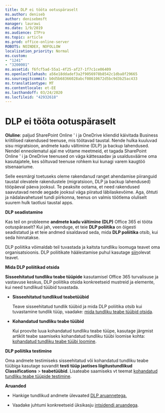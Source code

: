 ```yaml
---
title: DLP ei tööta ootuspäraselt
ms.author: deniseb
author: denisebmsft
manager: laurawi
ms.date: 1/9/2019
ms.audience: ITPro
ms.topic: article
ms.prod: office-online-server
ROBOTS: NOINDEX, NOFOLLOW
localization_priority: Normal
ms.custom:
- "1241"
- "3200001"
ms.assetid: f6fcf5ad-55a1-4f25-af27-1f7c1ce06409
ms.openlocfilehash: a56e18ddadef3a2f9056978b8542c1dba8f29665
ms.sourcegitcommit: b0d5b68366028abcf08610672d5bc9d3b25ac433
ms.translationtype: MT
ms.contentlocale: et-EE
ms.lasthandoff: 03/24/2020
ms.locfileid: "42932618"
---
```

# <a name="dlp-not-working-as-expected"></a>DLP ei tööta ootuspäraselt

**Oluline**: paljud SharePoint Online ' i ja OneDrive kliendid käivitada Business kriitilised rakendused teenuse, mis töötavad taustal. Nende hulka kuuluvad sisu migratsioon, andmete kadu vältimine (DLP) ja backup lahendused. Nendel enneolematul ajal me võtame meetmeid, et tagada SharePoint Online ' i ja OneDrive teenused on väga kättesaadav ja usaldusväärne oma kasutajatele, kes sõltuvad teenuse rohkem kui kunagi varem kaugtöö stsenaariume.

Selle eesmärgi toetuseks oleme rakendanud ranget ahendamise piiranguid taustal olevatele rakendustele (migratsioon, DLP ja backup lahendused) tööpäeval päeva jooksul. Te peaksite ootama, et need rakendused saavutavad nende aegade jooksul väga piiratud läbilaskevõime. Aga, õhtuti ja nädalavahetusel tundi piirkonna, teenus on valmis töötlema oluliselt suurem hulk taotlusi taustal apps.

 **DLP seadistamine**

Kas teil on probleeme **andmete kadu vältimine (DLP)** Office 365 ei tööta ootuspäraselt? Kui jah, veenduge, et teie **DLP poliitika** on õigesti seadistatud ja et teie andmed sisaldavad seda, mida **DLP poliitika** otsib, kui seda hinnatakse.
  
DLP poliitika võimaldab teil tuvastada ja kaitsta tundliku loomuga teavet oma organisatsioonis. DLP poliitikate häälestamise puhul kasutage [siin](https://docs.microsoft.com/office365/securitycompliance/prevent-data-loss#set-up-dlp)olevat teavet.
  
 **Mida DLP poliitikad otsida**
  
**Sisseehitatud tundliku teabe tüüpide** kasutamisel Office 365 turvalisuse ja vastavuse keskus, DLP poliitika otsida konkreetseid mustreid ja elemente, kui need tundlikud tüübid tuvastada.
  
- **Sisseehitatud tundlikud teabetüübid**

    Teave sisseehitatud tundlik tüübid ja mida DLP poliitika otsib kui tuvastamine tundlik tüüp, vaadake: [mida tundliku teabe tüübid otsida](https://docs.microsoft.com/office365/securitycompliance/what-the-sensitive-information-types-look-for).

- **Kohandatud tundliku teabe tüübid**

    Kui proovite luua kohandatud tundliku teabe tüüpe, kasutage järgmist artiklit teabe saamiseks kohandatud tundliku tüübi loomise kohta: [kohandatud tundliku teabe tüübi loomine](https://docs.microsoft.com/office365/securitycompliance/create-a-custom-sensitive-information-type).

**DLP poliitika testimine**

Oma andmete testimiseks sisseehitatud või kohandatud tundliku teabe tüübiga kasutage suvandit **testi tüüp jaotises liigitustundlikud** **Classifications** > **teabetüübid**. Lisateabe saamiseks vt teemat [kohandatud tundliku teabe tüüpide testimine](https://docs.microsoft.com/office365/securitycompliance/create-a-custom-sensitive-information-type#test-custom-sensitive-information-types-in-the-security--compliance-center).

 **Aruanded**
  
- Hankige tundlikud andmete ülevaated [DLP aruannetega.](https://docs.microsoft.com/office365/securitycompliance/data-loss-prevention-policies#dlp-reports)

- Vaadake juhtumi konkreetseid üksikasju [intsidendi aruandega](https://docs.microsoft.com/office365/securitycompliance/data-loss-prevention-policies#incident-reports).
